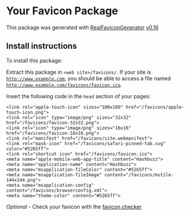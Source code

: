 # Your Favicon Package

This package was generated with [RealFaviconGenerator](https://realfavicongenerator.net/) [v0.16](https://realfavicongenerator.net/change_log#v0.16)

## Install instructions

To install this package:

Extract this package in <code>&lt;web site&gt;/favicons/</code>. If your site is <code>http://www.example.com</code>, you should be able to access a file named <code>http://www.example.com/favicons/favicon.ico</code>.

Insert the following code in the `head` section of your pages:

    <link rel="apple-touch-icon" sizes="180x180" href="/favicons/apple-touch-icon.png">
    <link rel="icon" type="image/png" sizes="32x32" href="/favicons/favicon-32x32.png">
    <link rel="icon" type="image/png" sizes="16x16" href="/favicons/favicon-16x16.png">
    <link rel="manifest" href="/favicons/site.webmanifest">
    <link rel="mask-icon" href="/favicons/safari-pinned-tab.svg" color="#5265ff">
    <link rel="shortcut icon" href="/favicons/favicon.ico">
    <meta name="apple-mobile-web-app-title" content="Hashbuzz">
    <meta name="application-name" content="Hashbuzz">
    <meta name="msapplication-TileColor" content="#5265ff">
    <meta name="msapplication-TileImage" content="/favicons/mstile-144x144.png">
    <meta name="msapplication-config" content="/favicons/browserconfig.xml">
    <meta name="theme-color" content="#5265ff">

*Optional* - Check your favicon with the [favicon checker](https://realfavicongenerator.net/favicon_checker)